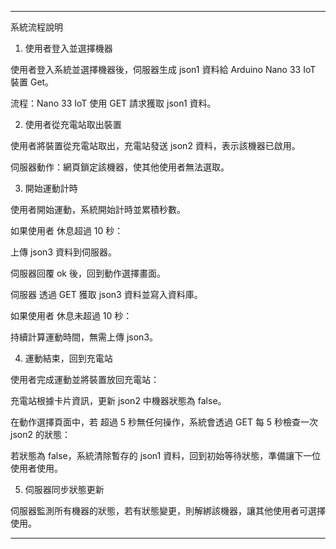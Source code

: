 
---

系統流程說明

1. 使用者登入並選擇機器

使用者登入系統並選擇機器後，伺服器生成 json1 資料給 Arduino Nano 33 IoT 裝置 Get。

流程：Nano 33 IoT 使用 GET 請求獲取 json1 資料。



2. 使用者從充電站取出裝置

使用者將裝置從充電站取出，充電站發送 json2 資料，表示該機器已啟用。

伺服器動作：網頁鎖定該機器，使其他使用者無法選取。



3. 開始運動計時

使用者開始運動，系統開始計時並累積秒數。

如果使用者 休息超過 10 秒：

上傳 json3 資料到伺服器。

伺服器回覆 ok 後，回到動作選擇畫面。

伺服器 透過 GET 獲取 json3 資料並寫入資料庫。


如果使用者 休息未超過 10 秒：

持續計算運動時間，無需上傳 json3。




4. 運動結束，回到充電站

使用者完成運動並將裝置放回充電站：

充電站根據卡片資訊，更新 json2 中機器狀態為 false。

在動作選擇頁面中，若 超過 5 秒無任何操作，系統會透過 GET 每 5 秒檢查一次 json2 的狀態：

若狀態為 false，系統清除暫存的 json1 資料，回到初始等待狀態，準備讓下一位使用者使用。





5. 伺服器同步狀態更新

伺服器監測所有機器的狀態，若有狀態變更，則解綁該機器，讓其他使用者可選擇使用。





---

